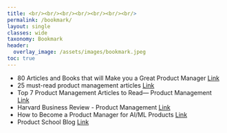 ```yaml
---
title: <br/><br/><br/><br/><br/><br/><br/>
permalink: /bookmark/
layout: single
classes: wide
taxonomy: Bookmark
header:
  overlay_image: /assets/images/bookmark.jpeg
toc: true
---
```



* 80 Articles and Books that will Make you a Great Product Manager [Link](https://medium.com/@noah_weiss/50-articles-and-books-that-will-make-you-a-great-product-manager-aad5babee2f7)
* 25 must-read product management articles [Link](https://roadmunk.com/guides/product-management-articles-product-manager-content/)
* Top 7 Product Management Articles to Read— Product Management [Link](https://bootcamp.uxdesign.cc/top-7-product-management-articles-to-read-product-management-8606fa7b4da7)
* Harvard Business Review - Product Management [Link](https://hbr.org/topic/subject/product-management)
* How to Become a Product Manager for AI/ML Products [Link](https://productschool.com/blog/future-of-tech/how-to-become-a-product-manager-for-ai-ml-products)
* Product School Blog [Link](https://productschool.com/blog)
